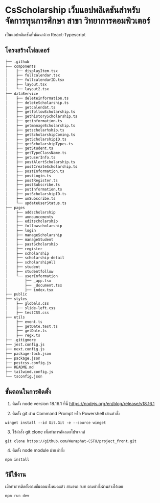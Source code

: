 # CsScholarship เว็บแอปพลิเคชันสำหรับจัดการทุนการศึกษา สาขา วิทยาการคอมพิวเตอร์

เป็นแอปพลิเคชันที่พัฒนาด้วย React-Typescript

## โครงสร้างโฟลเดอร์

```bash
├── .github
├── components
│    ├── displayItem.tsx
│    ├── fullcalendar.tsx
│    ├── fullcalendarID.tsx
│    ├── layout.tsx
│    └── layout2.tsx
├── dataService
│    ├── deleteinformation.ts
│    ├── deleteScholarship.ts
│    ├── getcalendat.ts
│    ├── getfollowScholarship.ts
│    ├── gethistoryScholarship.ts
│    ├── getinformation.ts
│    ├── getmanageScholarship.ts
│    ├── getscholarhship.ts
│    ├── getScholarshipComing.ts
│    ├── getScholarshipID.ts
│    ├── getScholarshipTypes.ts
│    ├── getStudent.ts
│    ├── getTypeClassName.ts
│    ├── getuserInfo.ts
│    ├── postAlertScholarship.ts
│    ├── postCreateScholarship.ts
│    ├── postInformation.ts
│    ├── postLogin.ts
│    ├── postRegister.ts
│    ├── postSubscribe.ts
│    ├── putInformation.ts
│    ├── putScholarshipID.ts
│    ├── unSubscribe.ts
│    └── updateUserStatus.ts
├── pages
│    ├── addscholarship
│    ├── announcements
│    ├── editscholarship
│    ├── followscholarship
│    ├── login
│    ├── manageScholarship
│    ├── manageStudent
│    ├── pastScholarship
│    ├── register
│    ├── scholarship
│    ├── scholarship-detail
│    ├── scholarshipAll
│    ├── student
│    ├── studentfollow
│    └── userInformation
│        ├── _app.tsx
│        ├── _document.tsx
│        ├── index.tsx
├── public
├── styles
│    ├── globals.css
│    ├── slide-left.css
│    ├── testCSS.css
├── utils
│    ├── event.ts
│    ├── getDate.test.ts
│    ├── getDate.ts
│    ├── regx.ts
├── .gitignore
├── jest.config.js
├── next.config.js
├── package-lock.json
├── package.json
├── postcss.config.js
├── README.md
├── tailwind.config.js
└── tsconfig.json
```

## ขั้นตอนในการติดตั้ง

1. ติดตั้ง node version 18.16.1 ที่นี่ https://nodejs.org/en/blog/release/v18.16.1

2. ติดตั้ง git ผ่าน Command Prompt หรือ Powershell ผ่านคำสั่ง

```
winget install --id Git.Git -e --source winget
```

3. ใช้คำสั่ง git clone เพื่อทำการคัดลอกโปรเจกต์

```
git clone https://github.com/Weraphat-CSTU/project_front.git
```

4. ติดตั้ง node module ผ่านคำสั่ง

```
npm install
```

## วิธีใช้งาน

เมื่อทำการติดตั้งตามขั้นตอนทั้งหมดแล้ว สามารถ run ตามคำสั่งด้านล่างได้เลย

```
npm run dev
```
